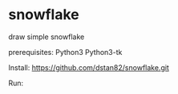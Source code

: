 # snowflake
draw simple snowflake

prerequisites:
  Python3
  Python3-tk
  
  Install:
  https://github.com/dstan82/snowflake.git
  
  Run:
  
  
